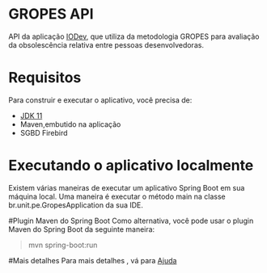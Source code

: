 # GROPES API
API da aplicação [IODev](https://github.com/thiagojacinto/gropes-ui), que utiliza da metodologia GROPES para avaliação da obsolescência relativa entre pessoas desenvolvedoras.

# Requisitos
Para construir e executar o aplicativo, você precisa de:

* [JDK 11](https://openjdk.java.net/projects/jdk/11/)
* Maven,embutido na aplicação
* SGBD Firebird

# Executando o aplicativo localmente
Existem várias maneiras de executar um aplicativo Spring Boot em sua máquina local. Uma maneira é executar o método main na classe br.unit.pe.GropesApplication da sua IDE.

#Plugin Maven do Spring Boot
Como alternativa, você pode usar o plugin Maven do Spring Boot da seguinte maneira:

>mvn spring-boot:run

#Mais detalhes
Para mais detalhes , vá para [Ajuda](HELP.md)